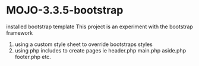 # MOJO-3.3.5-bootstrap
installed bootstrap template
This project is an experiment with the bootstrap framework 
1. using a custom style sheet to override bootstraps styles 
2. using php includes to create pages ie header.php main.php aside.php footer.php etc.
